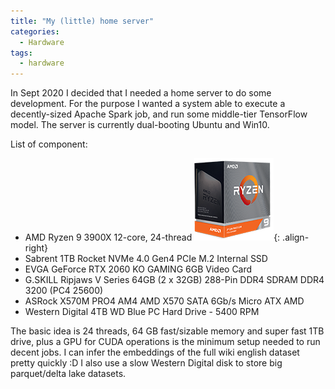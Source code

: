 ```yaml
---
title: "My (little) home server"
categories:
  - Hardware
tags:
  - hardware
---
```


In Sept 2020 I decided that I needed a home server to do some development.
For the purpose I wanted a system able to execute a decently-sized Apache Spark job, and run some middle-tier TensorFlow model.
The server is currently dual-booting Ubuntu and Win10.

List of component:

* AMD Ryzen 9 3900X 12-core, 24-thread ![right-aligned-image](/images/amd-ryzen-9.png){: .align-right}
* Sabrent 1TB Rocket NVMe 4.0 Gen4 PCIe M.2 Internal SSD
* EVGA GeForce RTX 2060 KO GAMING 6GB Video Card
* G.SKILL Ripjaws V Series 64GB (2 x 32GB) 288-Pin DDR4 SDRAM DDR4 3200 (PC4 25600)
* ASRock X570M PRO4 AM4 AMD X570 SATA 6Gb/s Micro ATX AMD
* Western Digital 4TB WD Blue PC Hard Drive - 5400 RPM

The basic idea is 24 threads, 64 GB fast/sizable memory and super fast 1TB drive, plus a GPU for CUDA operations is the minimum setup needed to run decent jobs.
I can infer the embeddings of the full wiki english dataset pretty quickly :D
I also use a slow Western Digital disk to store big parquet/delta lake datasets.
